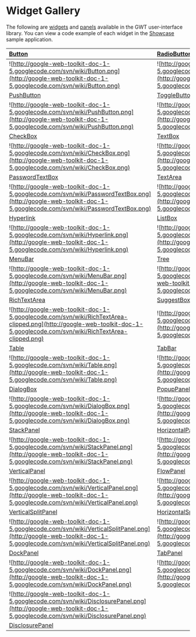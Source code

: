 # Widget Gallery #

The following are [widgets](http://google-web-toolkit.googlecode.com/svn/javadoc/1.5/com/google/gwt/user/client/ui/Widget.html) and [panels](http://google-web-toolkit.googlecode.com/svn/javadoc/1.5/com/google/gwt/user/client/ui/Panel.html) available in the GWT user-interface library.   You can view a code example of each widget in the [Showcase](http://gwt.google.com/samples/Showcase/Showcase.html) sample application.

|   [Button](http://google-web-toolkit.googlecode.com/svn/javadoc/1.5/com/google/gwt/user/client/ui/Button.html)  |   [RadioButton](http://google-web-toolkit.googlecode.com/svn/javadoc/1.5/com/google/gwt/user/client/ui/RadioButton.html)  |
|:----------------------------------------------------------------------------------------------------------------|:--------------------------------------------------------------------------------------------------------------------------|
|   ![http://google-web-toolkit-doc-1-5.googlecode.com/svn/wiki/Button.png](http://google-web-toolkit-doc-1-5.googlecode.com/svn/wiki/Button.png)  |   ![http://google-web-toolkit-doc-1-5.googlecode.com/svn/wiki/RadioButton.png](http://google-web-toolkit-doc-1-5.googlecode.com/svn/wiki/RadioButton.png)  |
|   [PushButton](http://google-web-toolkit.googlecode.com/svn/javadoc/1.5/com/google/gwt/user/client/ui/PushButton.html)  |   [ToggleButton](http://google-web-toolkit.googlecode.com/svn/javadoc/1.5/com/google/gwt/user/client/ui/ToggleButton.html)  |
|   ![http://google-web-toolkit-doc-1-5.googlecode.com/svn/wiki/PushButton.png](http://google-web-toolkit-doc-1-5.googlecode.com/svn/wiki/PushButton.png)  |   ![http://google-web-toolkit-doc-1-5.googlecode.com/svn/wiki/ToggleButton.png](http://google-web-toolkit-doc-1-5.googlecode.com/svn/wiki/ToggleButton.png)  |
|   [CheckBox](http://google-web-toolkit.googlecode.com/svn/javadoc/1.5/com/google/gwt/user/client/ui/CheckBox.html)  |   [TextBox](http://google-web-toolkit.googlecode.com/svn/javadoc/1.5/com/google/gwt/user/client/ui/TextBox.html)  |
|   ![http://google-web-toolkit-doc-1-5.googlecode.com/svn/wiki/CheckBox.png](http://google-web-toolkit-doc-1-5.googlecode.com/svn/wiki/CheckBox.png)  |   ![http://google-web-toolkit-doc-1-5.googlecode.com/svn/wiki/TextBox.png](http://google-web-toolkit-doc-1-5.googlecode.com/svn/wiki/TextBox.png)  |
|   [PasswordTextBox](http://google-web-toolkit.googlecode.com/svn/javadoc/1.5/com/google/gwt/user/client/ui/PasswordTextBox.html)  |   [TextArea](http://google-web-toolkit.googlecode.com/svn/javadoc/1.5/com/google/gwt/user/client/ui/TextArea.html)  |
|   ![http://google-web-toolkit-doc-1-5.googlecode.com/svn/wiki/PasswordTextBox.png](http://google-web-toolkit-doc-1-5.googlecode.com/svn/wiki/PasswordTextBox.png)  |   ![http://google-web-toolkit-doc-1-5.googlecode.com/svn/wiki/TextArea.png](http://google-web-toolkit-doc-1-5.googlecode.com/svn/wiki/TextArea.png)  |
|   [Hyperlink](http://google-web-toolkit.googlecode.com/svn/javadoc/1.5/com/google/gwt/user/client/ui/Hyperlink.html)  |   [ListBox](http://google-web-toolkit.googlecode.com/svn/javadoc/1.5/com/google/gwt/user/client/ui/ListBox.html)  |
|   ![http://google-web-toolkit-doc-1-5.googlecode.com/svn/wiki/Hyperlink.png](http://google-web-toolkit-doc-1-5.googlecode.com/svn/wiki/Hyperlink.png)  |   ![http://google-web-toolkit-doc-1-5.googlecode.com/svn/wiki/ListBox.png](http://google-web-toolkit-doc-1-5.googlecode.com/svn/wiki/ListBox.png)  |
|   [MenuBar](http://google-web-toolkit.googlecode.com/svn/javadoc/1.5/com/google/gwt/user/client/ui/MenuBar.html)  |   [Tree](http://google-web-toolkit.googlecode.com/svn/javadoc/1.5/com/google/gwt/user/client/ui/Tree.html)  |
|   ![http://google-web-toolkit-doc-1-5.googlecode.com/svn/wiki/MenuBar.png](http://google-web-toolkit-doc-1-5.googlecode.com/svn/wiki/MenuBar.png)  |   ![http://google-web-toolkit-doc-1-5.googlecode.com/svn/wiki/Tree.png](http://google-web-toolkit-doc-1-5.googlecode.com/svn/wiki/Tree.png)  |
|   [RichTextArea](http://google-web-toolkit.googlecode.com/svn/javadoc/1.5/com/google/gwt/user/client/ui/RichTextArea.html)   |   [SuggestBox](http://google-web-toolkit.googlecode.com/svn/javadoc/1.5/com/google/gwt/user/client/ui/SuggestBox.html)  |
|   ![http://google-web-toolkit-doc-1-5.googlecode.com/svn/wiki/RichTextArea-clipped.png](http://google-web-toolkit-doc-1-5.googlecode.com/svn/wiki/RichTextArea-clipped.png)  |   ![http://google-web-toolkit-doc-1-5.googlecode.com/svn/wiki/SuggestBox.png](http://google-web-toolkit-doc-1-5.googlecode.com/svn/wiki/SuggestBox.png)  |
|   [Table](http://google-web-toolkit.googlecode.com/svn/javadoc/1.5/com/google/gwt/user/client/ui/HTMLTable.html)  |   [TabBar](http://google-web-toolkit.googlecode.com/svn/javadoc/1.5/com/google/gwt/user/client/ui/TabBar.html)  |
|   ![http://google-web-toolkit-doc-1-5.googlecode.com/svn/wiki/Table.png](http://google-web-toolkit-doc-1-5.googlecode.com/svn/wiki/Table.png)  |   ![http://google-web-toolkit-doc-1-5.googlecode.com/svn/wiki/TabBar.png](http://google-web-toolkit-doc-1-5.googlecode.com/svn/wiki/TabBar.png)  |
|   [DialogBox](http://google-web-toolkit.googlecode.com/svn/javadoc/1.5/com/google/gwt/user/client/ui/DialogBox.html)  |   [PopupPanel](http://google-web-toolkit.googlecode.com/svn/javadoc/1.5/com/google/gwt/user/client/ui/PopupPanel.html)  |
|   ![http://google-web-toolkit-doc-1-5.googlecode.com/svn/wiki/DialogBox.png](http://google-web-toolkit-doc-1-5.googlecode.com/svn/wiki/DialogBox.png)  |   ![http://google-web-toolkit-doc-1-5.googlecode.com/svn/wiki/PopupPanel.png](http://google-web-toolkit-doc-1-5.googlecode.com/svn/wiki/PopupPanel.png)  |
|   [StackPanel](http://google-web-toolkit.googlecode.com/svn/javadoc/1.5/com/google/gwt/user/client/ui/StackPanel.html)  |   [HorizontalPanel](http://google-web-toolkit.googlecode.com/svn/javadoc/1.5/com/google/gwt/user/client/ui/HorizontalPanel.html)  |
|   ![http://google-web-toolkit-doc-1-5.googlecode.com/svn/wiki/StackPanel.png](http://google-web-toolkit-doc-1-5.googlecode.com/svn/wiki/StackPanel.png)  |   ![http://google-web-toolkit-doc-1-5.googlecode.com/svn/wiki/HorizontalPanel.png](http://google-web-toolkit-doc-1-5.googlecode.com/svn/wiki/HorizontalPanel.png)  |
|   [VerticalPanel](http://google-web-toolkit.googlecode.com/svn/javadoc/1.5/com/google/gwt/user/client/ui/VerticalPanel.html)  |   [FlowPanel](http://google-web-toolkit.googlecode.com/svn/javadoc/1.5/com/google/gwt/user/client/ui/FlowPanel.html)  |
|   ![http://google-web-toolkit-doc-1-5.googlecode.com/svn/wiki/VerticalPanel.png](http://google-web-toolkit-doc-1-5.googlecode.com/svn/wiki/VerticalPanel.png)  |   ![http://google-web-toolkit-doc-1-5.googlecode.com/svn/wiki/FlowPanel.png](http://google-web-toolkit-doc-1-5.googlecode.com/svn/wiki/FlowPanel.png)  |
|   [VerticalSplitPanel](http://google-web-toolkit.googlecode.com/svn/javadoc/1.5/com/google/gwt/user/client/ui/VerticalSplitPanel.html)  |   [HorizontalSplitPanel](http://google-web-toolkit.googlecode.com/svn/javadoc/1.5/com/google/gwt/user/client/ui/HorizontalSplitPanel.html)  |
|   ![http://google-web-toolkit-doc-1-5.googlecode.com/svn/wiki/VerticalSplitPanel.png](http://google-web-toolkit-doc-1-5.googlecode.com/svn/wiki/VerticalSplitPanel.png)  |   ![http://google-web-toolkit-doc-1-5.googlecode.com/svn/wiki/HorizontalSplitPanel.png](http://google-web-toolkit-doc-1-5.googlecode.com/svn/wiki/HorizontalSplitPanel.png)  |
|   [DockPanel](http://google-web-toolkit.googlecode.com/svn/javadoc/1.5/com/google/gwt/user/client/ui/DockPanel.html)  |   [TabPanel](http://google-web-toolkit.googlecode.com/svn/javadoc/1.5/com/google/gwt/user/client/ui/TabPanel.html)  |
|   ![http://google-web-toolkit-doc-1-5.googlecode.com/svn/wiki/DockPanel.png](http://google-web-toolkit-doc-1-5.googlecode.com/svn/wiki/DockPanel.png)  |   ![http://google-web-toolkit-doc-1-5.googlecode.com/svn/wiki/TabPanel.png](http://google-web-toolkit-doc-1-5.googlecode.com/svn/wiki/TabPanel.png)  |
|   ![http://google-web-toolkit-doc-1-5.googlecode.com/svn/wiki/DisclosurePanel.png](http://google-web-toolkit-doc-1-5.googlecode.com/svn/wiki/DisclosurePanel.png)  |
|   [DisclosurePanel](http://google-web-toolkit.googlecode.com/svn/javadoc/1.5/com/google/gwt/user/client/ui/DisclosurePanel.html)  |